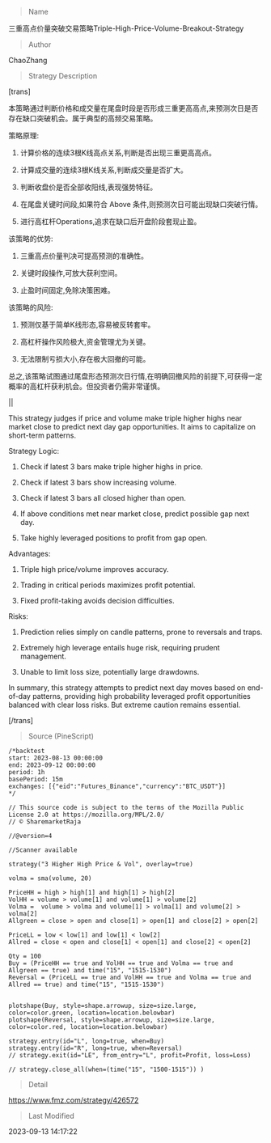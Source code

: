 
> Name

三重高点价量突破交易策略Triple-High-Price-Volume-Breakout-Strategy

> Author

ChaoZhang

> Strategy Description

[trans]

本策略通过判断价格和成交量在尾盘时段是否形成三重更高高点,来预测次日是否存在缺口突破机会。属于典型的高频交易策略。

策略原理:

1. 计算价格的连续3根K线高点关系,判断是否出现三重更高高点。 

2. 计算成交量的连续3根K线关系,判断成交量是否扩大。

3. 判断收盘价是否全部收阳线,表现强势特征。

4. 在尾盘关键时间段,如果符合 Above 条件,则预测次日可能出现缺口突破行情。

5. 进行高杠杆Operations,追求在缺口后开盘阶段套现止盈。

该策略的优势:

1. 三重高点价量判决可提高预测的准确性。

2. 关键时段操作,可放大获利空间。

3. 止盈时间固定,免除决策困难。

该策略的风险:

1. 预测仅基于简单K线形态,容易被反转套牢。

2. 高杠杆操作风险极大,资金管理尤为关键。 

3. 无法限制亏损大小,存在极大回撤的可能。

总之,该策略试图通过尾盘形态预测次日行情,在明确回撤风险的前提下,可获得一定概率的高杠杆获利机会。但投资者仍需非常谨慎。

||

This strategy judges if price and volume make triple higher highs near market close to predict next day gap opportunities. It aims to capitalize on short-term patterns.

Strategy Logic:

1. Check if latest 3 bars make triple higher highs in price.

2. Check if latest 3 bars show increasing volume. 

3. Check if latest 3 bars all closed higher than open. 

4. If above conditions met near market close, predict possible gap next day.

5. Take highly leveraged positions to profit from gap open.

Advantages:

1. Triple high price/volume improves accuracy. 

2. Trading in critical periods maximizes profit potential.

3. Fixed profit-taking avoids decision difficulties.

Risks:

1. Prediction relies simply on candle patterns, prone to reversals and traps.

2. Extremely high leverage entails huge risk, requiring prudent management. 

3. Unable to limit loss size, potentially large drawdowns.

In summary, this strategy attempts to predict next day moves based on end-of-day patterns, providing high probability leveraged profit opportunities balanced with clear loss risks. But extreme caution remains essential.

[/trans]



> Source (PineScript)

``` pinescript
/*backtest
start: 2023-08-13 00:00:00
end: 2023-09-12 00:00:00
period: 1h
basePeriod: 15m
exchanges: [{"eid":"Futures_Binance","currency":"BTC_USDT"}]
*/

// This source code is subject to the terms of the Mozilla Public License 2.0 at https://mozilla.org/MPL/2.0/
// © SharemarketRaja

//@version=4

//Scanner available 

strategy("3 Higher High Price & Vol", overlay=true)

volma = sma(volume, 20)

PriceHH = high > high[1] and high[1] > high[2] 
VolHH = volume > volume[1] and volume[1] > volume[2]
Volma =  volume > volma and volume[1] > volma[1] and volume[2] > volma[2]
Allgreen = close > open and close[1] > open[1] and close[2] > open[2]

PriceLL = low < low[1] and low[1] < low[2]
Allred = close < open and close[1] < open[1] and close[2] < open[2]

Qty = 100
Buy = (PriceHH == true and VolHH == true and Volma == true and Allgreen == true) and time("15", "1515-1530")
Reversal = (PriceLL == true and VolHH == true and Volma == true and Allred == true) and time("15", "1515-1530")


plotshape(Buy, style=shape.arrowup, size=size.large, color=color.green, location=location.belowbar)
plotshape(Reversal, style=shape.arrowup, size=size.large, color=color.red, location=location.belowbar)

strategy.entry(id="L", long=true, when=Buy)
strategy.entry(id="R", long=true, when=Reversal)
// strategy.exit(id="LE", from_entry="L", profit=Profit, loss=Loss)

// strategy.close_all(when=(time("15", "1500-1515")) )
```

> Detail

https://www.fmz.com/strategy/426572

> Last Modified

2023-09-13 14:17:22
